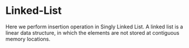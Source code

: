 # Linked-List
Here we perform insertion operation in Singly Linked List. A linked list is a linear data structure, in which the elements are not stored at contiguous memory locations.
